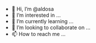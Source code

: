 - 👋 Hi, I’m @aldosa
- 👀 I’m interested in ...
- 🌱 I’m currently learning ...
- 💞️ I’m looking to collaborate on ...
- 📫 How to reach me ...

<!---
aldosa/aldosa is a ✨ special ✨ repository because its `README.md` (this file) appears on your GitHub profile.
You can click the Preview link to take a look at your changes.
--->
